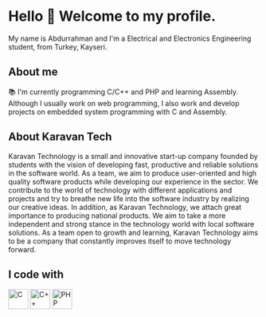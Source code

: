 # Hello 👋 Welcome to my profile.

My name is Abdurrahman and I'm a Electrical and Electronics Engineering student, from Turkey, Kayseri.

## About me
📚 I'm currently programming C/C++ and PHP and learning Assembly. Although I usually work on web programming, I also work and develop projects on embedded system programming with C and Assembly.

## About Karavan Tech

Karavan Technology is a small and innovative start-up company founded by students with the vision of developing fast, productive and reliable solutions in the software world. As a team, we aim to produce user-oriented and high quality software products while developing our experience in the sector. We contribute to the world of technology with different applications and projects and try to breathe new life into the software industry by realizing our creative ideas. In addition, as Karavan Technology, we attach great importance to producing national products. We aim to take a more independent and strong stance in the technology world with local software solutions. As a team open to growth and learning, Karavan Technology aims to be a company that constantly improves itself to move technology forward.

## I code with
<p>
  <img src="https://cdn.jsdelivr.net/gh/devicons/devicon/icons/c/c-original.svg" alt="C" width="40" height="40"/>
  <img src="https://cdn.jsdelivr.net/gh/devicons/devicon/icons/cplusplus/cplusplus-original.svg" alt="C++" width="40" height="40"/>
  <img src="https://cdn.jsdelivr.net/gh/devicons/devicon/icons/php/php-original.svg" alt="PHP" width="40" height="40"/>
</p>
